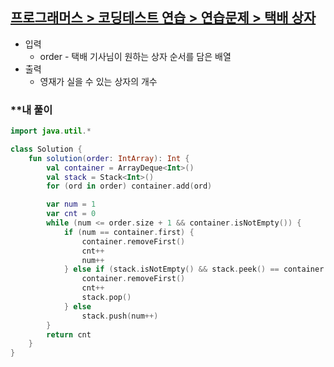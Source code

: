 ## **[프로그래머스 > 코딩테스트 연습 > 연습문제 > 택배 상자](https://school.programmers.co.kr/learn/courses/30/lessons/131704)**

- 입력
    - order - 택배 기사님이 원하는 상자 순서를 담은 배열
- 출력
    - 영재가 실을 수 있는 상자의 개수

### **내 풀이

```kotlin
import java.util.*

class Solution {
    fun solution(order: IntArray): Int {
        val container = ArrayDeque<Int>()
        val stack = Stack<Int>()
        for (ord in order) container.add(ord)

        var num = 1
        var cnt = 0
        while (num <= order.size + 1 && container.isNotEmpty()) {
            if (num == container.first) {
                container.removeFirst()
                cnt++
                num++
            } else if (stack.isNotEmpty() && stack.peek() == container.first) {
                container.removeFirst()
                cnt++
                stack.pop()
            } else
                stack.push(num++)
        }
        return cnt
    }
}
```